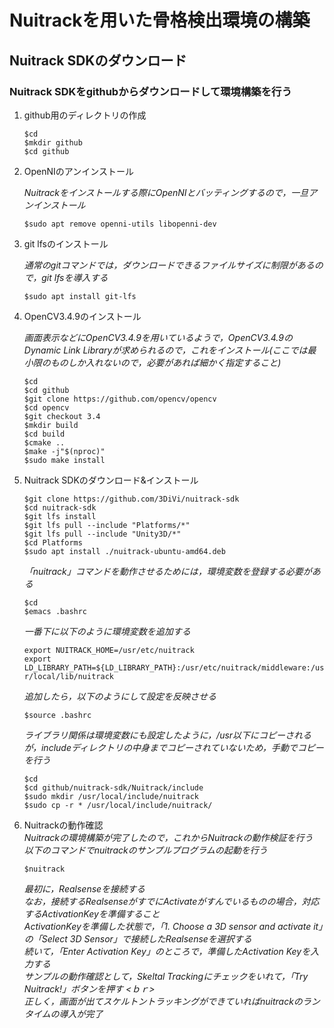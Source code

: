 # Nuitrackを用いた骨格検出環境の構築  
## Nuitrack SDKのダウンロード
### Nuitrack SDKをgithubからダウンロードして環境構築を行う
1. github用のディレクトリの作成  

    `$cd`  
    `$mkdir github`    
    `$cd github`   

2. OpenNIのアンインストール  

    *Nuitrackをインストールする際にOpenNIとバッティングするので，一旦アンインストール*    

    `$sudo apt remove openni-utils libopenni-dev`  

3. git lfsのインストール 
 
    *通常のgitコマンドでは，ダウンロードできるファイルサイズに制限があるので，git lfsを導入する*  

    `$sudo apt install git-lfs`  

4. OpenCV3.4.9のインストール 
 
    *画面表示などにOpenCV3.4.9を用いているようで，OpenCV3.4.9のDynamic Link Libraryが求められるので，これをインストール(ここでは最小限のものしか入れないので，必要があれば細かく指定すること)*    

    `$cd`  
    `$cd github`  
    `$git clone https://github.com/opencv/opencv`  
    `$cd opencv`  
    `$git checkout 3.4`  
    `$mkdir build`  
    `$cd build`  
    `$cmake ..`  
    `$make -j"$(nproc)"`  
    `$sudo make install`  

5. Nuitrack SDKのダウンロード&インストール  

    `$git clone https://github.com/3DiVi/nuitrack-sdk`  
    `$cd nuitrack-sdk`  
    `$git lfs install`  
    `$git lfs pull --include "Platforms/*"`  
    `$git lfs pull --include "Unity3D/*"`  
    `$cd Platforms`  
    `$sudo apt install ./nuitrack-ubuntu-amd64.deb`  

    *「nuitrack」コマンドを動作させるためには，環境変数を登録する必要がある*  
 
    `$cd`  
    `$emacs .bashrc`   
    
    *一番下に以下のように環境変数を追加する*  

    `export NUITRACK_HOME=/usr/etc/nuitrack`  
    `export LD_LIBRARY_PATH=${LD_LIBRARY_PATH}:/usr/etc/nuitrack/middleware:/usr/local/lib/nuitrack`  

    *追加したら，以下のようにして設定を反映させる*  

    `$source .bashrc`  

    *ライブラリ関係は環境変数にも設定したように，/usr以下にコピーされるが，includeディレクトリの中身までコピーされていないため，手動でコピーを行う*  

    `$cd`  
    `$cd github/nuitrack-sdk/Nuitrack/include`  
    `$sudo mkdir /usr/local/include/nuitrack`  
    `$sudo cp -r * /usr/local/include/nuitrack/`  

6. Nuitrackの動作確認  
    *Nuitrackの環境構築が完了したので，これからNuitrackの動作検証を行う*  
    *以下のコマンドでnuitrackのサンプルプログラムの起動を行う*  

    `$nuitrack`  

    *最初に，Realsenseを接続する*  
    *なお，接続するRealsenseがすでにActivateがすんでいるものの場合，対応するActivationKeyを準備すること*  
    *ActivationKeyを準備した状態で，「1. Choose a 3D sensor and activate it」の「Select 3D Sensor」で接続したRealsenseを選択する*  
    *続いて，「Enter Activation Key」のところで，準備したActivation Keyを入力する*  
    *サンプルの動作確認として，Skeltal Trackingにチェックをいれて，「Try Nuitrack!」ボタンを押す <ｂｒ>*  
    *正しく，画面が出てスケルトントラッキングができていればnuitrackのランタイムの導入が完了*  
